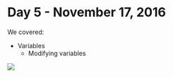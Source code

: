 # Day 5 - November 17, 2016

We covered:
* Variables
  * Modifying variables

![](https://raw.githubusercontent.com/lminsky/9th-Grade-CS/master/Classwork/2016-11-17/output.png)